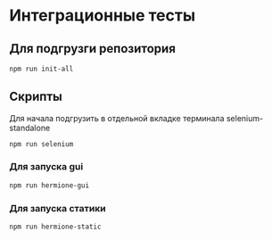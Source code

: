 # Интеграционные тесты
## Для подгрузги репозитория
```sh
npm run init-all
```
## Скрипты
Для начала подгрузить в отдельной вкладке терминала selenium-standalone
```sh
npm run selenium
```
### Для запуска gui
```sh
npm run hermione-gui
```
### Для запуска статики
```sh
npm run hermione-static
```
